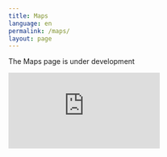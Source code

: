 ```yaml
---
title: Maps
language: en
permalink: /maps/
layout: page
---
```

The Maps page is under development
<div class="embedded-map">
  <iframe src=https://msa-mt.maps.arcgis.com/apps/instant/basic/index.html?appid=752d577fddc946e3876d21dbb6e73ff4&level=11 frameborder="0" style="border:0" allowfullscreen>iFrames are not supported on this page.</iframe>
</div>
